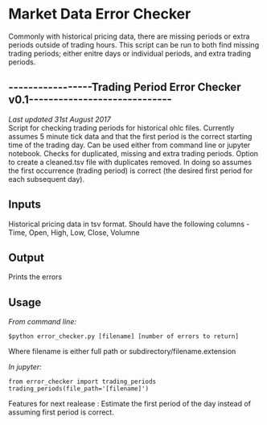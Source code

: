 # Market Data Error Checker
Commonly with historical pricing data, there are missing periods or extra periods outside of trading hours. This script can be run to both 
find missing trading periods; either enitre days or individual periods, and extra trading periods.

## -----------------Trading Period Error Checker v0.1-----------------------------<br>
*Last updated 31st August 2017* <br>
Script for checking trading periods for historical ohlc files. Currently 
assumes 5 minute tick data and that the first period is the correct starting 
time of the trading day. Can be used either from command line or jupyter 
notebook. Checks for duplicated, missing and extra trading periods. Option to 
create a cleaned.tsv file with duplicates removed. In doing so assumes the first
occurrence (trading period) is correct (the desired first period for each subsequent day).

## Inputs
Historical pricing data in tsv format. Should have the following columns -Time, Open, High, Low, Close, Volumne

## Output
Prints the errors

## Usage
*From command line:*
```
$python error_checker.py [filename] [number of errors to return]
```
Where filename is either full path or subdirectory/filename.extension

*In jupyter:*
```
from error_checker import trading_periods
trading_periods(file_path='[filename]')
```
Features for next realease : Estimate the first period of the day instead of assuming first period is correct. 

